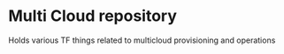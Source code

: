 # Multi Cloud repository

Holds various TF things related to multicloud provisioning and operations

